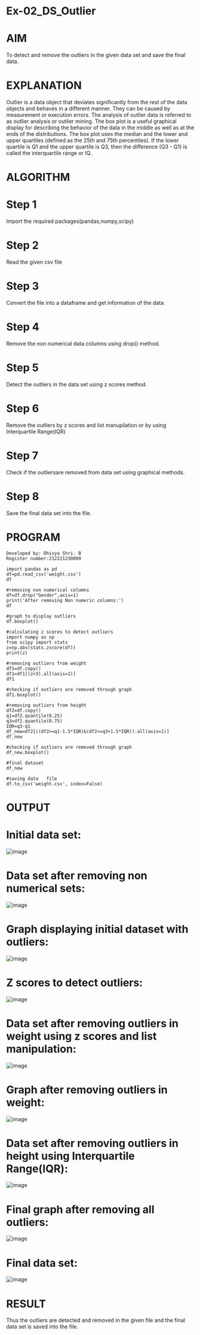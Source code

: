 # Ex-02_DS_Outlier

# AIM
To detect and remove the outliers in the given data set and save the final data.

# EXPLANATION
Outlier is a data object that deviates significantly from the rest of the data objects and behaves in a different manner. They can be caused by measurement or execution errors. The analysis of outlier data is referred to as outlier analysis or outlier mining. The box plot is a useful graphical display for describing the behavior of the data in the middle as well as at the ends of the distributions. The box plot uses the median and the lower and upper quartiles (defined as the 25th and 75th percentiles). If the lower quartile is Q1 and the upper quartile is Q3, then the difference (Q3 - Q1) is called the interquartile range or IQ.

# ALGORITHM
# Step 1
Import the required packages(pandas,numpy,scipy)
# Step 2
Read the given csv file
# Step 3
Convert the file into a dataframe and get information of the data.
# Step 4
Remove the non numerical data columns using drop() method.
# Step 5
Detect the outliers in the data set using z scores method.
# Step 6
Remove the outliers by z scores and list manupilation or by using Interquartile Range(IQR)
# Step 7
Check if the outliersare removed from data set using graphical methods.
# Step 8
Save the final data set into the file.

# PROGRAM
```
Developed by: Dhivya Shri. B
Register number:212221230009

import pandas as pd
df=pd.read_csv('weight.csv')
df

#removing non numerical columns
df=df.drop("Gender",axis=1)
print('After removing Non numeric columns:')
df

#graph to display outliers
df.boxplot()

#calculating z scores to detect outliers
import numpy as np
from scipy import stats
z=np.abs(stats.zscore(df))
print(z)

#removing outliers from weight
df1=df.copy()
df1=df1[(z<3).all(axis=1)]
df1

#checking if outliers are removed through graph
df1.boxplot()

#removing outliers from height
df2=df.copy()
q1=df2.quantile(0.25)
q3=df2.quantile(0.75)
IQR=q3-q1
df_new=df2[((df2>=q1-1.5*IQR)&(df2<=q3+1.5*IQR)).all(axis=1)]
df_new

#checking if outliers are removed through graph
df_new.boxplot()

#final dataset
df_new

#saving data   file
df.to_csv('weight.csv', index=False)
```

# OUTPUT
# Initial data set:
![image](https://user-images.githubusercontent.com/94505585/161669809-0e3cf6be-6d6c-4950-9c80-4341a726cb00.png)
# Data set after removing non numerical sets:
![image](https://user-images.githubusercontent.com/94505585/161669877-93b79edc-7e05-4e30-ab06-1dcf14cbd4c0.png)
# Graph displaying initial dataset with outliers:
![image](https://user-images.githubusercontent.com/94505585/161669926-674f10f4-f5b7-49dd-bfed-b4f2badfad67.png)
# Z scores to detect outliers:
![image](https://user-images.githubusercontent.com/94505585/161669978-7b42cfb2-7133-4dc2-8eea-c2394b86a205.png)
# Data set after removing outliers in weight using z scores and list manipulation:
![image](https://user-images.githubusercontent.com/94505585/161670051-785858ae-a6a0-435b-976d-5dc83d37db17.png)
# Graph after removing outliers in weight:
![image](https://user-images.githubusercontent.com/94505585/161670088-8fd1c6d4-abe3-486d-838a-cfa2fdcc56fa.png)
# Data set after removing outliers in height using Interquartile Range(IQR):
![image](https://user-images.githubusercontent.com/94505585/161670141-54f6e41a-9a22-4de0-a8ec-93238099964c.png)
# Final graph after removing all outliers:
![image](https://user-images.githubusercontent.com/94505585/161670198-c258d7a1-c8d5-4d58-9901-df18a6db2db3.png)
# Final data set:
![image](https://user-images.githubusercontent.com/94505585/161670245-1dbb5980-fba7-4560-b788-04e7162c632d.png)

# RESULT
Thus the outliers are detected and removed in the given file and the final data set is saved into the file.



